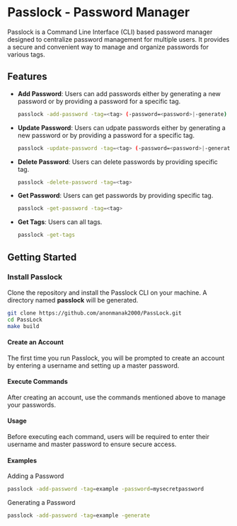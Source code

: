 # Passlock - Password Manager

Passlock is a Command Line Interface (CLI) based password manager designed to centralize password management for multiple users. It provides a secure and convenient way to manage and organize passwords for various tags.

## Features

- **Add Password**: Users can add passwords either by generating a new password or by providing a password for a specific tag.

  ```bash
  passlock -add-password -tag=<tag> (-password=<password>|-generate)
  ```

- **Update Password**: Users can udpate passwords either by generating a new password or by providing a password for a specific tag.

  ```bash
  passlock -update-password -tag=<tag> (-password=<password>|-generate)
  ```

- **Delete Password**: Users can delete passwords by providing specific tag.

  ```bash
  passlock -delete-password -tag=<tag>
  ```

- **Get Password**: Users can get passwords by providing specific tag.

  ```bash
  passlock -get-password -tag=<tag>
  ```

- **Get Tags**: Users can all tags.

  ```bash
  passlock -get-tags
  ```

## Getting Started

### Install Passlock

Clone the repository and install the Passlock CLI on your machine. A directory named **passlock** will be generated.

```bash
git clone https://github.com/anonmanak2000/PassLock.git
cd PassLock
make build
```

#### Create an Account

The first time you run Passlock, you will be prompted to create an account by entering a username and setting up a master password.

#### Execute Commands

After creating an account, use the commands mentioned above to manage your passwords.

#### Usage

Before executing each command, users will be required to enter their username and master password to ensure secure access.

#### Examples

Adding a Password

```bash
passlock -add-password -tag=example -password=mysecretpassword
```

Generating a Password

```bash
passlock -add-password -tag=example -generate
```
